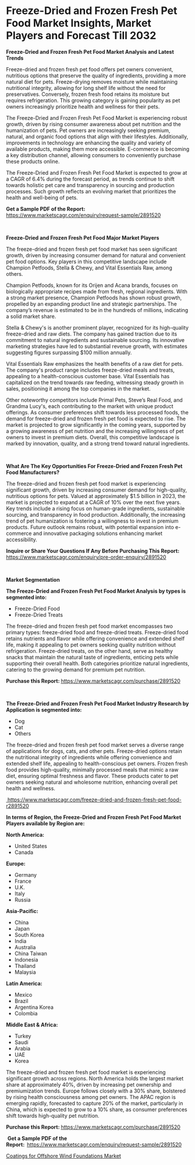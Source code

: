 <p><h1>Freeze-Dried and Frozen Fresh Pet Food Market Insights, Market Players and Forecast Till 2032</h1></p><p><strong>Freeze-Dried and Frozen Fresh Pet Food Market Analysis and Latest Trends</strong></p>
<p><p>Freeze-dried and frozen fresh pet food offers pet owners convenient, nutritious options that preserve the quality of ingredients, providing a more natural diet for pets. Freeze-drying removes moisture while maintaining nutritional integrity, allowing for long shelf life without the need for preservatives. Conversely, frozen fresh food retains its moisture but requires refrigeration. This growing category is gaining popularity as pet owners increasingly prioritize health and wellness for their pets.</p><p>The Freeze-Dried and Frozen Fresh Pet Food Market is experiencing robust growth, driven by rising consumer awareness about pet nutrition and the humanization of pets. Pet owners are increasingly seeking premium, natural, and organic food options that align with their lifestyles. Additionally, improvements in technology are enhancing the quality and variety of available products, making them more accessible. E-commerce is becoming a key distribution channel, allowing consumers to conveniently purchase these products online.</p><p>The Freeze-Dried and Frozen Fresh Pet Food Market is expected to grow at a CAGR of 6.4% during the forecast period, as trends continue to shift towards holistic pet care and transparency in sourcing and production processes. Such growth reflects an evolving market that prioritizes the health and well-being of pets.</p></p>
<p><strong>Get a Sample PDF of the Report:&nbsp;</strong> <a href="https://www.marketscagr.com/enquiry/request-sample/2891520?utm_campaign=2480&utm_medium=2&utm_source=Github&utm_content=ia&utm_term=14032025&utm_id=freeze-dried-and-frozen-fresh-pet-food">https://www.marketscagr.com/enquiry/request-sample/2891520</a></p>
<p>&nbsp;</p>
<p><strong>Freeze-Dried and Frozen Fresh Pet Food Major Market Players</strong></p>
<p><p>The freeze-dried and frozen fresh pet food market has seen significant growth, driven by increasing consumer demand for natural and convenient pet food options. Key players in this competitive landscape include Champion Petfoods, Stella & Chewy, and Vital Essentials Raw, among others.</p><p>Champion Petfoods, known for its Orijen and Acana brands, focuses on biologically appropriate recipes made from fresh, regional ingredients. With a strong market presence, Champion Petfoods has shown robust growth, propelled by an expanding product line and strategic partnerships. The company’s revenue is estimated to be in the hundreds of millions, indicating a solid market share.</p><p>Stella & Chewy's is another prominent player, recognized for its high-quality freeze-dried and raw diets. The company has gained traction due to its commitment to natural ingredients and sustainable sourcing. Its innovative marketing strategies have led to substantial revenue growth, with estimates suggesting figures surpassing $100 million annually.</p><p>Vital Essentials Raw emphasizes the health benefits of a raw diet for pets. The company's product range includes freeze-dried meals and treats, appealing to a health-conscious customer base. Vital Essentials has capitalized on the trend towards raw feeding, witnessing steady growth in sales, positioning it among the top companies in the market.</p><p>Other noteworthy competitors include Primal Pets, Steve’s Real Food, and Grandma Lucy's, each contributing to the market with unique product offerings. As consumer preferences shift towards less processed foods, the demand for freeze-dried and frozen fresh pet food is expected to rise. The market is projected to grow significantly in the coming years, supported by a growing awareness of pet nutrition and the increasing willingness of pet owners to invest in premium diets. Overall, this competitive landscape is marked by innovation, quality, and a strong trend toward natural ingredients.</p></p>
<p>&nbsp;</p>
<p><strong>What Are The Key Opportunities For Freeze-Dried and Frozen Fresh Pet Food Manufacturers?</strong></p>
<p><p>The freeze-dried and frozen fresh pet food market is experiencing significant growth, driven by increasing consumer demand for high-quality, nutritious options for pets. Valued at approximately $1.5 billion in 2023, the market is projected to expand at a CAGR of 10% over the next five years. Key trends include a rising focus on human-grade ingredients, sustainable sourcing, and transparency in food production. Additionally, the increasing trend of pet humanization is fostering a willingness to invest in premium products. Future outlook remains robust, with potential expansion into e-commerce and innovative packaging solutions enhancing market accessibility.</p></p>
<p><strong>Inquire or Share Your Questions If Any Before Purchasing This Report:</strong> <a href="https://www.marketscagr.com/enquiry/pre-order-enquiry/2891520?utm_campaign=2480&utm_medium=2&utm_source=Github&utm_content=ia&utm_term=14032025&utm_id=freeze-dried-and-frozen-fresh-pet-food">https://www.marketscagr.com/enquiry/pre-order-enquiry/2891520</a></p>
<p>&nbsp;</p>
<p><strong>Market Segmentation</strong></p>
<p><strong>The Freeze-Dried and Frozen Fresh Pet Food Market Analysis by types is segmented into:</strong></p>
<p><ul><li>Freeze-Dried Food</li><li>Freeze-Dried Treats</li></ul></p>
<p><p>The freeze-dried and frozen fresh pet food market encompasses two primary types: freeze-dried food and freeze-dried treats. Freeze-dried food retains nutrients and flavor while offering convenience and extended shelf life, making it appealing to pet owners seeking quality nutrition without refrigeration. Freeze-dried treats, on the other hand, serve as healthy snacks that maintain the natural taste of ingredients, enticing pets while supporting their overall health. Both categories prioritize natural ingredients, catering to the growing demand for premium pet nutrition.</p></p>
<p><strong>Purchase this Report:&nbsp;</strong><a href="https://www.marketscagr.com/purchase/2891520?utm_campaign=2480&utm_medium=2&utm_source=Github&utm_content=ia&utm_term=14032025&utm_id=freeze-dried-and-frozen-fresh-pet-food">https://www.marketscagr.com/purchase/2891520</a></p>
<p>&nbsp;</p>
<p><strong>The Freeze-Dried and Frozen Fresh Pet Food Market Industry Research by Application is segmented into:</strong></p>
<p><ul><li>Dog</li><li>Cat</li><li>Others</li></ul></p>
<p><p>The freeze-dried and frozen fresh pet food market serves a diverse range of applications for dogs, cats, and other pets. Freeze-dried options retain the nutritional integrity of ingredients while offering convenience and extended shelf life, appealing to health-conscious pet owners. Frozen fresh food provides high-quality, minimally processed meals that mimic a raw diet, ensuring optimal freshness and flavor. These products cater to pet owners seeking natural and wholesome nutrition, enhancing overall pet health and wellness.</p></p>
<p><a href="https://www.marketscagr.com/freeze-dried-and-frozen-fresh-pet-food-r2891520?utm_campaign=2480&utm_medium=2&utm_source=Github&utm_content=ia&utm_term=14032025&utm_id=freeze-dried-and-frozen-fresh-pet-food">&nbsp;https://www.marketscagr.com/freeze-dried-and-frozen-fresh-pet-food-r2891520</a></p>
<p><strong>In terms of Region, the Freeze-Dried and Frozen Fresh Pet Food Market Players available by Region are:</strong></p>
<p>
    <p> <strong> North America: </strong>
        <ul>
            <li>United States</li>
            <li>Canada</li>
        </ul>
        </p> 
    <p> <strong> Europe: </strong>
        <ul>
            <li>Germany</li>
            <li>France</li>
            <li>U.K.</li>
            <li>Italy</li>
            <li>Russia</li>
        </ul>
        </p> 
    <p> <strong> Asia-Pacific: </strong>
        <ul>
            <li>China</li>
            <li>Japan</li>
            <li>South Korea</li>
            <li>India</li>
            <li>Australia</li>
            <li>China Taiwan</li>
            <li>Indonesia</li>
            <li>Thailand</li>
            <li>Malaysia</li>
        </ul>
        </p> 
    <p> <strong> Latin America: </strong>
        <ul>
            <li>Mexico</li>
            <li>Brazil</li>
            <li>Argentina Korea</li>
            <li>Colombia</li>
        </ul>
        </p> 
    <p> <strong> Middle East & Africa: </strong>
        <ul>
            <li>Turkey</li>
            <li>Saudi</li>
            <li>Arabia</li>
            <li>UAE</li>
            <li>Korea</li>
        </ul>
    </p>
    </p>
<p><p>The freeze-dried and frozen fresh pet food market is experiencing significant growth across regions. North America holds the largest market share at approximately 40%, driven by increasing pet ownership and premiumization trends. Europe follows closely with a 30% share, bolstered by rising health consciousness among pet owners. The APAC region is emerging rapidly, forecasted to capture 20% of the market, particularly in China, which is expected to grow to a 10% share, as consumer preferences shift towards high-quality pet nutrition.</p></p>
<p><strong>Purchase this Report: </strong><a href="https://www.marketscagr.com/purchase/2891520?utm_campaign=2480&utm_medium=2&utm_source=Github&utm_content=ia&utm_term=14032025&utm_id=freeze-dried-and-frozen-fresh-pet-food">https://www.marketscagr.com/purchase/2891520</a></p>
<p>&nbsp;<strong>Get a Sample PDF of the Report:&nbsp;&nbsp;</strong><a href="https://www.marketscagr.com/enquiry/request-sample/2891520?utm_campaign=2480&utm_medium=2&utm_source=Github&utm_content=ia&utm_term=14032025&utm_id=freeze-dried-and-frozen-fresh-pet-food">https://www.marketscagr.com/enquiry/request-sample/2891520</a></p>
<p><strong></strong></p>
<p><p><a href="https://github.com/cheryjhonson/Market-Research-Report-List-1/blob/main/coatings-for-offshore-wind-foundations-market.md?utm_campaign=2480&utm_medium=2&utm_source=Github&utm_content=ia&utm_term=14032025&utm_id=freeze-dried-and-frozen-fresh-pet-food">Coatings for Offshore Wind Foundations Market</a></p></p>